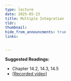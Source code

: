 ```yaml
---
type: lecture
date: 2025-05-23
title: Multiple Integration
tldr: 
thumbnail: 
hide_from_announcments: true
links: 

      
---
```

**Suggested Readings:**
- Chapter 14.2, 14.3, 14.5
- [[Recorded video]](https://www.youtube.com/playlist?list=PLHNZtBNWQ-84uAgRCmy_wkfenTM9in9sN)
